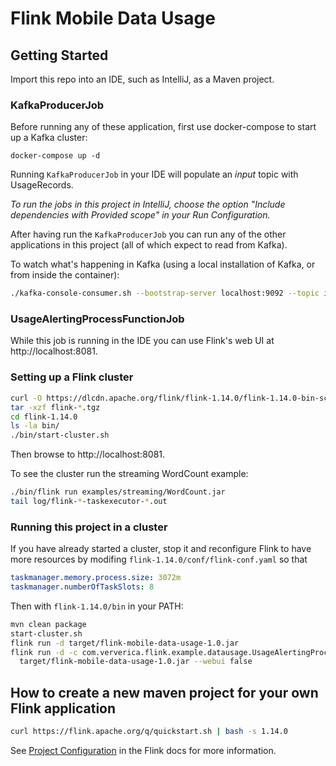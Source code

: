 <!--
Licensed to the Apache Software Foundation (ASF) under one
or more contributor license agreements.  See the NOTICE file
distributed with this work for additional information
regarding copyright ownership.  The ASF licenses this file
to you under the Apache License, Version 2.0 (the
"License"); you may not use this file except in compliance
with the License.  You may obtain a copy of the License at

  http://www.apache.org/licenses/LICENSE-2.0

Unless required by applicable law or agreed to in writing,
software distributed under the License is distributed on an
"AS IS" BASIS, WITHOUT WARRANTIES OR CONDITIONS OF ANY
KIND, either express or implied.  See the License for the
specific language governing permissions and limitations
under the License.
-->

# Flink Mobile Data Usage

## Getting Started

Import this repo into an IDE, such as IntelliJ, as a Maven project.

### KafkaProducerJob

Before running any of these application, first use docker-compose to start
up a Kafka cluster:

```
docker-compose up -d
```

Running `KafkaProducerJob` in your IDE will populate an _input_ topic with UsageRecords.

_To run the jobs in this project in IntelliJ, choose the option
"Include dependencies with Provided scope" in your Run Configuration._

After having run the `KafkaProducerJob` you can run any of the other applications
in this project (all of which expect to read from Kafka).

To watch what's happening in Kafka (using a local installation of Kafka, or
from inside the container):

```bash
./kafka-console-consumer.sh --bootstrap-server localhost:9092 --topic input --property print.timestamp=true
```

### UsageAlertingProcessFunctionJob

While this job is running in the IDE you can use Flink's web UI at http://localhost:8081.

### Setting up a Flink cluster

```bash
curl -O https://dlcdn.apache.org/flink/flink-1.14.0/flink-1.14.0-bin-scala_2.12.tgz
tar -xzf flink-*.tgz
cd flink-1.14.0
ls -la bin/
./bin/start-cluster.sh
```

Then browse to http://localhost:8081.

To see the cluster run the streaming WordCount example:

```bash
./bin/flink run examples/streaming/WordCount.jar
tail log/flink-*-taskexecutor-*.out
```

### Running this project in a cluster

If you have already started a cluster, stop it and reconfigure Flink to have more resources
by modifing `flink-1.14.0/conf/flink-conf.yaml` so that

```yaml
taskmanager.memory.process.size: 3072m
taskmanager.numberOfTaskSlots: 8
```

Then with `flink-1.14.0/bin` in your PATH:

```bash
mvn clean package
start-cluster.sh
flink run -d target/flink-mobile-data-usage-1.0.jar
flink run -d -c com.ververica.flink.example.datausage.UsageAlertingProcessFunctionJob \
  target/flink-mobile-data-usage-1.0.jar --webui false
```

## How to create a new maven project for your own Flink application

```bash
curl https://flink.apache.org/q/quickstart.sh | bash -s 1.14.0
```

See [Project Configuration](https://nightlies.apache.org/flink/flink-docs-stable/docs/dev/datastream/project-configuration) in the Flink docs for more information.
